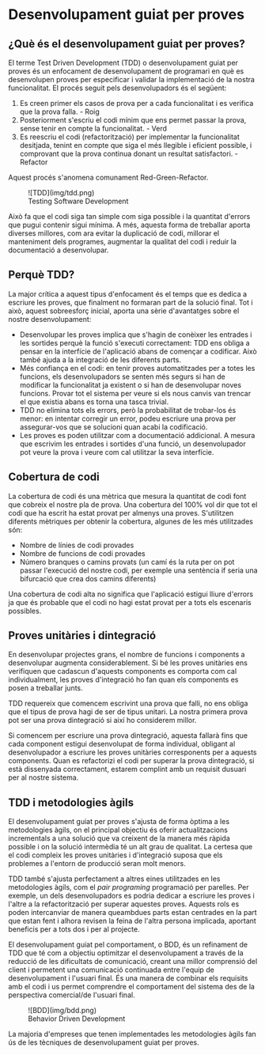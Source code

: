 # Desenvolupament guiat per proves

## ¿Què és el desenvolupament guiat per proves?
El terme Test Driven Development (TDD) o desenvolupament guiat per proves és un enfocament de desenvolupament de programari en què es desenvolupen proves per especificar i validar la implementació de la nostra funcionalitat. El procés seguit pels desenvolupadors és el següent:

1. Es creen primer els casos de prova per a cada funcionalitat i es verifica que la prova falla. - Roig
2. Posteriorment s'escriu el codi mínim que ens permet passar la prova, sense tenir en compte la funcionalitat. - Verd
3. Es reescriu el codi (refactorització) per implementar la funcionalitat desitjada, tenint en compte que siga el més llegible i eficient possible, i comprovant que la prova continua donant un resultat satisfactori. - Refactor
   
Aquest procés s'anomena comunament Red-Green-Refactor.

<figure markdown>
  ![TDD](img/tdd.png)
  <figcaption>Testing Software Development</figcaption>
</figure>

Això fa que el codi siga tan simple com siga possible i la quantitat d'errors que pugui contenir sigui mínima. A més, aquesta forma de treballar aporta diverses millores, com ara evitar la duplicació de codi, millorar el manteniment dels programes, augmentar la qualitat del codi i reduir la documentació a desenvolupar.

## Perquè TDD?

La major crítica a aquest tipus d'enfocament és el temps que es dedica a escriure les proves, que finalment no formaran part de la solució final. Tot i això, aquest sobreesforç inicial, aporta una sèrie d'avantatges sobre el nostre desenvolupament:

- Desenvolupar les proves implica que s'hagin de conèixer les entrades i les sortides perquè la funció s'executi correctament: TDD ens obliga a pensar en la interfície de l'aplicació abans de començar a codificar. Això també ajuda a la integració de les diferents parts.
- Més confiança en el codi: en tenir proves automatitzades per a totes les funcions, els desenvolupadors se senten més segurs si han de modificar la funcionalitat ja existent o si han de desenvolupar noves funcions. Provar tot el sistema per veure si els nous canvis van trencar el que existia abans es torna una tasca trivial.
- TDD no elimina tots els errors, però la probabilitat de trobar-los és menor: en intentar corregir un error, podeu escriure una prova per assegurar-vos que se solucioni quan acabi la codificació.
- Les proves es poden utilitzar com a documentació addicional. A mesura que escrivim les entrades i sortides d'una funció, un desenvolupador pot veure la prova i veure com cal utilitzar la seva interfície.


## Cobertura de codi
La cobertura de codi és una mètrica que mesura la quantitat de codi font que cobreix el nostre pla de prova. Una cobertura del 100% vol dir que tot el codi que ha escrit ha estat provat per almenys una proves. S'utilitzen diferents mètriques per obtenir la cobertura, algunes de les més utilitzades són:

- Nombre de línies de codi provades
- Nombre de funcions de codi provades
- Número branques o camins provats (un camí és la ruta per on pot passar l'execució del nostre codi, per exemple una sentència if seria una bifurcació que crea dos camins diferents)

Una cobertura de codi alta no significa que l'aplicació estigui lliure d'errors ja que és probable que el codi no hagi estat provat per a tots els escenaris possibles.

## Proves unitàries i dintegració
En desenvolupar projectes grans, el nombre de funcions i components a desenvolupar augmenta considerablement. Si bé les proves unitàries ens verifiquen que cadascun d'aquests components es comporta com cal individualment, les proves d'integració ho fan quan els components es posen a treballar junts.

TDD requereix que comencem escrivint una prova que falli, no ens obliga que el tipus de prova hagi de ser de tipus unitari. La nostra primera prova pot ser una prova dintegració si així ho considerem millor.

Si comencem per escriure una prova dintegració, aquesta fallarà fins que cada component estigui desenvolupat de forma individual, obligant al desenvolupador a escriure les proves unitàries corresponents per a aquests components. Quan es refactorizi el codi per superar la prova dintegració, si està dissenyada correctament, estarem complint amb un requisit dusuari per al nostre sistema.

## TDD i metodologies àgils
El desenvolupament guiat per proves s'ajusta de forma òptima a les metodologies àgils, on el principal objectiu és oferir actualitzacions incrementals a una solució que va creixent de la manera més ràpida possible i on la solució intermèdia té un alt grau de qualitat. La certesa que el codi compleix les proves unitàries i d'integració suposa que els problemes a l'entorn de producció seran molt menors.

TDD també s'ajusta perfectament a altres eines utilitzades en les metodologies àgils, com el *pair programing* programació per parelles. Per exemple, un dels desenvolupadors es podria dedicar a escriure les proves i l'altre a la refactorització per superar aquestes proves. Aquests rols es poden intercanviar de manera queambdues parts estan centrades en la part que estan fent i alhora revisen la feina de l'altra persona implicada, aportant beneficis per a tots dos i per al projecte.

El desenvolupament guiat pel comportament, o BDD, és un refinament de TDD que té com a objectiu optimitzar el desenvolupament a través de la reducció de les dificultats de comunicació, creant una millor comprensió del client i permetent una comunicació continuada entre l'equip de desenvolupament i l'usuari final. És una manera de combinar els requisits amb el codi i us permet comprendre el comportament del sistema des de la perspectiva comercial/de l'usuari final.

<figure markdown>
  ![BDD](img/bdd.png)
  <figcaption>Behavior Driven Development</figcaption>
</figure>

La majoria d'empreses que tenen implementades les metodologies àgils fan ús de les tècniques de desenvolupament guiat per proves.
